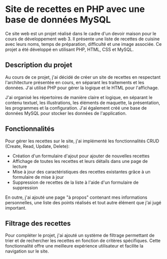 # Site de recettes en PHP avec une base de données MySQL

Ce site web est un projet réalisé dans le cadre d'un devoir maison pour le cours de développement web 3. Il présente une liste de recettes de cuisine avec leurs noms, temps de préparation, difficulté et une image associée. Ce projet a été développé en utilisant PHP, HTML, CSS et MySQL.

## Description du projet

Au cours de ce projet, j'ai décidé de créer un site de recettes en respectant l'architecture présentée en cours, en séparant les traitements et les données. J'ai utilisé PHP pour gérer la logique et le HTML pour l'affichage.

J'ai organisé les répertoires de manière claire et logique, en séparant le contenu textuel, les illustrations, les éléments de maquette, la présentation, les programmes et la configuration. J'ai également créé une base de données MySQL pour stocker les données de l'application.

## Fonctionnalités

Pour gérer les recettes sur le site, j'ai implémenté les fonctionnalités CRUD (Create, Read, Update, Delete):

- Création d'un formulaire d'ajout pour ajouter de nouvelles recettes
- Affichage de toutes les recettes et leurs détails dans une page de lecture
- Mise à jour des caractéristiques des recettes existantes grâce à un formulaire de mise à jour
- Suppression de recettes de la liste à l'aide d'un formulaire de suppression

En outre, j'ai ajouté une page "à propos" contenant mes informations personnelles, une liste des points réalisés et tout autre élément que j'ai jugé important.

## Filtrage des recettes

Pour compléter le projet, j'ai ajouté un système de filtrage permettant de trier et de rechercher les recettes en fonction de critères spécifiques. Cette fonctionnalité offre une meilleure expérience utilisateur et facilite la navigation sur le site.

